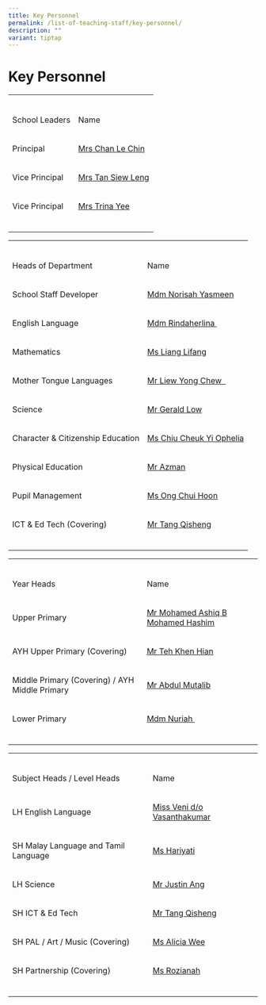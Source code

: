```yaml
---
title: Key Personnel
permalink: /list-of-teaching-staff/key-personnel/
description: ""
variant: tiptap
---
```

<h1><strong>Key Personnel</strong></h1>
<table style="minWidth: 50px">
<colgroup>
<col>
<col>
</colgroup>
<tbody>
<tr>
<td rowspan="1" colspan="1">
<p></p>
</td>
<td rowspan="1" colspan="1">
<p></p>
</td>
</tr>
<tr>
<td rowspan="1" colspan="1">
<p>School Leaders</p>
</td>
<td rowspan="1" colspan="1">
<p>Name</p>
</td>
</tr>
<tr>
<td rowspan="1" colspan="1">
<p>Principal</p>
</td>
<td rowspan="1" colspan="1">
<p><a href="mailto:Tiong_Le_Chin@schools.gov.sg" rel="noopener noreferrer nofollow" target="_blank">Mrs Chan Le Chin</a>
</p>
</td>
</tr>
<tr>
<td rowspan="1" colspan="1">
<p>Vice Principal</p>
</td>
<td rowspan="1" colspan="1">
<p><a href="mailto:tan_siew_leng@schools.gov.sg" rel="noopener noreferrer nofollow" target="_blank">Mrs Tan Siew Leng</a>
</p>
</td>
</tr>
<tr>
<td rowspan="1" colspan="1">
<p>Vice Principal</p>
</td>
<td rowspan="1" colspan="1">
<p><a href="mailto:trina_pook_sim_nar@schools.gov.sg" rel="noopener noreferrer nofollow" target="_blank">Mrs Trina Yee</a>
</p>
</td>
</tr>
<tr>
<td rowspan="1" colspan="1">
<p></p>
</td>
<td rowspan="1" colspan="1">
<p></p>
</td>
</tr>
</tbody>
</table>
<table style="minWidth: 50px">
<colgroup>
<col>
<col>
</colgroup>
<tbody>
<tr>
<td rowspan="1" colspan="1">
<p></p>
</td>
<td rowspan="1" colspan="1">
<p></p>
</td>
</tr>
<tr>
<td rowspan="1" colspan="1">
<p>Heads of Department</p>
</td>
<td rowspan="1" colspan="1">
<p>Name</p>
</td>
</tr>
<tr>
<td rowspan="1" colspan="1">
<p>School Staff Developer</p>
</td>
<td rowspan="1" colspan="1">
<p><a href="mailto:norisah_yasmeen_yussoff@schools.gov.sg" rel="noopener noreferrer nofollow" target="_blank">Mdm Norisah Yasmeen</a>
</p>
</td>
</tr>
<tr>
<td rowspan="1" colspan="1">
<p>English Language</p>
</td>
<td rowspan="1" colspan="1">
<p><a href="mailto:rindaherlina_thamrin@schools.gov.sg" rel="noopener noreferrer nofollow" target="_blank">Mdm Rindaherlina&nbsp;</a>
</p>
</td>
</tr>
<tr>
<td rowspan="1" colspan="1">
<p>Mathematics</p>
</td>
<td rowspan="1" colspan="1">
<p><a href="mailto:liang_lifang@schools.gov.sg" rel="noopener noreferrer nofollow" target="_blank">Ms Liang Lifang</a>
</p>
</td>
</tr>
<tr>
<td rowspan="1" colspan="1">
<p>Mother Tongue Languages</p>
</td>
<td rowspan="1" colspan="1">
<p><a href="mailto:liew_yong_chew@schools.gov.sg" rel="noopener noreferrer nofollow" target="_blank">Mr Liew Yong Chew &nbsp;</a>
</p>
</td>
</tr>
<tr>
<td rowspan="1" colspan="1">
<p>Science</p>
</td>
<td rowspan="1" colspan="1">
<p><a href="mailto:Gerald_low_hui_yang@schools.gov.sg" rel="noopener noreferrer nofollow" target="_blank">Mr Gerald Low</a>
</p>
</td>
</tr>
<tr>
<td rowspan="1" colspan="1">
<p>Character &amp; Citizenship Education</p>
</td>
<td rowspan="1" colspan="1">
<p><a href="mailto:chiu_cheuk_yi_ophelia@schools.gov.sg" rel="noopener nofollow" target="_blank">Ms Chiu Cheuk Yi Ophelia</a>
</p>
</td>
</tr>
<tr>
<td rowspan="1" colspan="1">
<p>Physical Education</p>
</td>
<td rowspan="1" colspan="1">
<p><a href="mailto:azman_mohamed_hamzah@schools.gov.sg" rel="noopener noreferrer nofollow" target="_blank">Mr Azman</a>
</p>
</td>
</tr>
<tr>
<td rowspan="1" colspan="1">
<p>Pupil Management</p>
</td>
<td rowspan="1" colspan="1">
<p><a href="mailto:ong_chui_hoon@schools.gov.sg" rel="noopener noreferrer nofollow" target="_blank">Ms Ong Chui Hoon</a>
</p>
</td>
</tr>
<tr>
<td rowspan="1" colspan="1">
<p>ICT &amp; Ed Tech (Covering)</p>
</td>
<td rowspan="1" colspan="1">
<p><a href="mailto:tang_qisheng@schools.gov.sg" rel="noopener noreferrer nofollow" target="_blank">Mr Tang Qisheng</a>
</p>
</td>
</tr>
<tr>
<td rowspan="1" colspan="1">
<p></p>
</td>
<td rowspan="1" colspan="1">
<p></p>
</td>
</tr>
</tbody>
</table>
<table style="minWidth: 50px">
<colgroup>
<col>
<col>
</colgroup>
<tbody>
<tr>
<td rowspan="1" colspan="1">
<p></p>
</td>
<td rowspan="1" colspan="1">
<p></p>
</td>
</tr>
<tr>
<td rowspan="1" colspan="1">
<p>Year Heads</p>
</td>
<td rowspan="1" colspan="1">
<p>Name</p>
</td>
</tr>
<tr>
<td rowspan="1" colspan="1">
<p>Upper Primary</p>
</td>
<td rowspan="1" colspan="1">
<p><a href="mailto:mohamed_ashiq_mohamed_hashim@schools.gov.sg@schools.gov.sg" rel="noopener noreferrer nofollow" target="_blank">Mr Mohamed Ashiq B Mohamed Hashim</a>
</p>
</td>
</tr>
<tr>
<td rowspan="1" colspan="1">
<p>AYH Upper Primary (Covering)</p>
</td>
<td rowspan="1" colspan="1">
<p><a href="mailto:teh_kian_hian@schools.gov.sg" rel="noopener noreferrer nofollow" target="_blank">Mr Teh Khen Hian</a>
</p>
</td>
</tr>
<tr>
<td rowspan="1" colspan="1">
<p>Middle Primary (Covering) / AYH Middle Primary</p>
</td>
<td rowspan="1" colspan="1">
<p><a href="mailto:abdul_mutalib_ab_rahaman@schools.gov.sg" rel="noopener noreferrer nofollow" target="_blank">Mr Abdul Mutalib</a>
</p>
</td>
</tr>
<tr>
<td rowspan="1" colspan="1">
<p>Lower Primary</p>
</td>
<td rowspan="1" colspan="1">
<p><a href="mailto:nuriah_abdullah@schools.gov.sg" rel="noopener noreferrer nofollow" target="_blank">Mdm Nuriah&nbsp;</a>
</p>
</td>
</tr>
<tr>
<td rowspan="1" colspan="1">
<p></p>
</td>
<td rowspan="1" colspan="1">
<p></p>
</td>
</tr>
</tbody>
</table>
<table style="minWidth: 50px">
<colgroup>
<col>
<col>
</colgroup>
<tbody>
<tr>
<td rowspan="1" colspan="1">
<p></p>
</td>
<td rowspan="1" colspan="1">
<p></p>
</td>
</tr>
<tr>
<td rowspan="1" colspan="1">
<p>Subject Heads / Level Heads</p>
</td>
<td rowspan="1" colspan="1">
<p>Name</p>
</td>
</tr>
<tr>
<td rowspan="1" colspan="1">
<p>LH English Language</p>
</td>
<td rowspan="1" colspan="1">
<p><a href="mailto:veni_vasanthakumar@schools.gov.sg" rel="noopener noreferrer nofollow" target="_blank">Miss Veni d/o Vasanthakumar</a>
</p>
</td>
</tr>
<tr>
<td rowspan="1" colspan="1">
<p>SH Malay Language and Tamil Language</p>
</td>
<td rowspan="1" colspan="1">
<p><a href="mailto:hariyati_hairom@schools.gov.sg" rel="noopener noreferrer nofollow" target="_blank">Ms Hariyati</a>
</p>
</td>
</tr>
<tr>
<td rowspan="1" colspan="1">
<p>LH Science</p>
</td>
<td rowspan="1" colspan="1">
<p><a href="mailto:ang_wei_wen_justin@schools.gov.sg" rel="noopener noreferrer nofollow" target="_blank">Mr Justin Ang</a>
</p>
</td>
</tr>
<tr>
<td rowspan="1" colspan="1">
<p>SH ICT &amp; Ed Tech</p>
</td>
<td rowspan="1" colspan="1">
<p><a href="mailto:tang_qisheng@schools.gov.sg" rel="noopener noreferrer nofollow" target="_blank">Mr Tang Qisheng</a>
</p>
</td>
</tr>
<tr>
<td rowspan="1" colspan="1">
<p>SH PAL / Art / Music (Covering)</p>
</td>
<td rowspan="1" colspan="1">
<p><a href="mailto:alicia_wee_su_ping@schools.gov.sg" rel="noopener noreferrer nofollow" target="_blank">Ms Alicia Wee</a>
</p>
</td>
</tr>
<tr>
<td rowspan="1" colspan="1">
<p>SH Partnership (Covering)</p>
</td>
<td rowspan="1" colspan="1">
<p><a href="mailto:rozianah_rosli@schools.gov.sg" rel="noopener noreferrer nofollow" target="_blank">Ms Rozianah</a>
</p>
</td>
</tr>
<tr>
<td rowspan="1" colspan="1">
<p></p>
</td>
<td rowspan="1" colspan="1">
<p></p>
</td>
</tr>
</tbody>
</table>
<p></p>